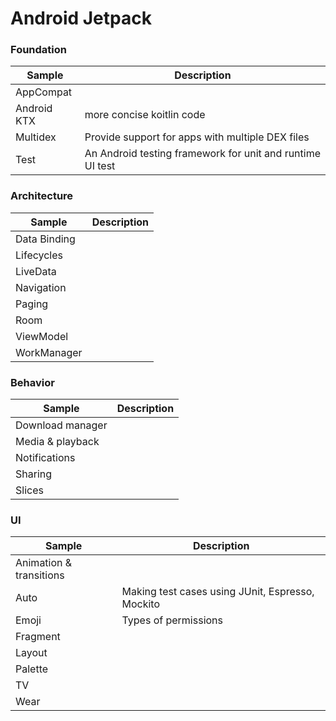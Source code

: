 # Android Jetpack

### Foundation
| Sample        | Description       
| ------------- |-------------|
| AppCompat | |
| Android KTX | more concise koitlin code|
| Multidex | Provide support for apps with multiple DEX files|
| Test | An Android testing framework for unit and runtime UI test |

### Architecture
| Sample        | Description       
| ------------- |-------------|
| Data Binding |  |
| Lifecycles | |
| LiveData |  |
| Navigation | |
| Paging | |
| Room | |
| ViewModel | |
| WorkManager | |

### Behavior
| Sample        | Description       
| ------------- |-------------|
| Download manager | |
| Media & playback | |
| Notifications | |
| Sharing | |
| Slices |  |

### UI
| Sample        | Description       
| ------------- |-------------|
| Animation & transitions | |
| Auto | Making test cases using JUnit, Espresso, Mockito|
| Emoji |Types of permissions|
| Fragment |  |
| Layout |  |
| Palette |  |
| TV | |
| Wear | | 
